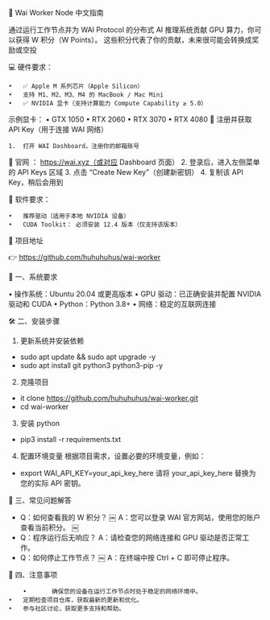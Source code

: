 🚀 Wai Worker Node 中文指南

通过运行工作节点并为 WAI Protocol 的分布式 AI 推理系统贡献 GPU 算力，你可以获得 W 积分（W Points）。
这些积分代表了你的贡献，未来很可能会转换成奖励或空投

💻 硬件要求：

	•	✅ Apple M 系列芯片（Apple Silicon）
	•	支持 M1、M2、M3、M4 的 MacBook / Mac Mini
	•	✅ NVIDIA 显卡（支持计算能力 Compute Capability ≥ 5.0）
示例显卡：
	•	GTX 1050
	•	RTX 2060
	•	RTX 3070
	•	RTX 4080
📝 注册并获取 API Key（用于连接 WAI 网络）

	1.	打开 WAI Dashboard，注册你的邮箱账号
🔗 官网  ：      https://wai.xyz（或对应 Dashboard 页面）
	2.	登录后，进入左侧菜单的 API Keys 区域
	3.	点击 “Create New Key”（创建新密钥）
	4.	复制该 API Key，稍后会用到

💽 软件要求：

	•	推荐驱动（适用于本地 NVIDIA 设备）
	•	CUDA Toolkit： 必须安装 12.4 版本（仅支持该版本）

📌 项目地址

👉 https://github.com/huhuhuhus/wai-worker

🧰 一、系统要求
	
  • 操作系统：Ubuntu 20.04 或更高版本
	•	GPU 驱动：已正确安装并配置 NVIDIA 驱动和 CUDA
	•	Python：Python 3.8+
	•	网络：稳定的互联网连接
 
 🛠️ 二、安装步骤
	
  1. 更新系统并安装依赖
 
 - sudo apt update && sudo apt upgrade -y
 - sudo apt install git python3 python3-pip -y

  2. 克隆项目
 
 - it clone https://github.com/huhuhuhus/wai-worker.git
 - cd wai-worker

  3. 安装 python

 - pip3 install -r requirements.txt

  4. 配置环境变量
   根据项目需求，设置必要的环境变量，例如：

 - export WAI_API_KEY=your_api_key_here
   请将 your_api_key_here 替换为您的实际 API 密钥。

  🎯 三、常见问题解答
	
  -  Q：如何查看我的 W 积分？ ￼
  A：您可以登录 WAI 官方网站，使用您的账户查看当前积分。 ￼
  -  Q：程序运行后无响应？
  A：请检查您的网络连接和 GPU 驱动是否正常工作。
  -  Q：如何停止工作节点？ ￼
  A：在终端中按 Ctrl + C 即可停止程序。

  📢 四、注意事项
	
        •       确保您的设备在运行工作节点时处于稳定的网络环境中。
	•	定期检查项目仓库，获取最新的更新和优化。
	•	参与社区讨论，获取更多支持和帮助。
